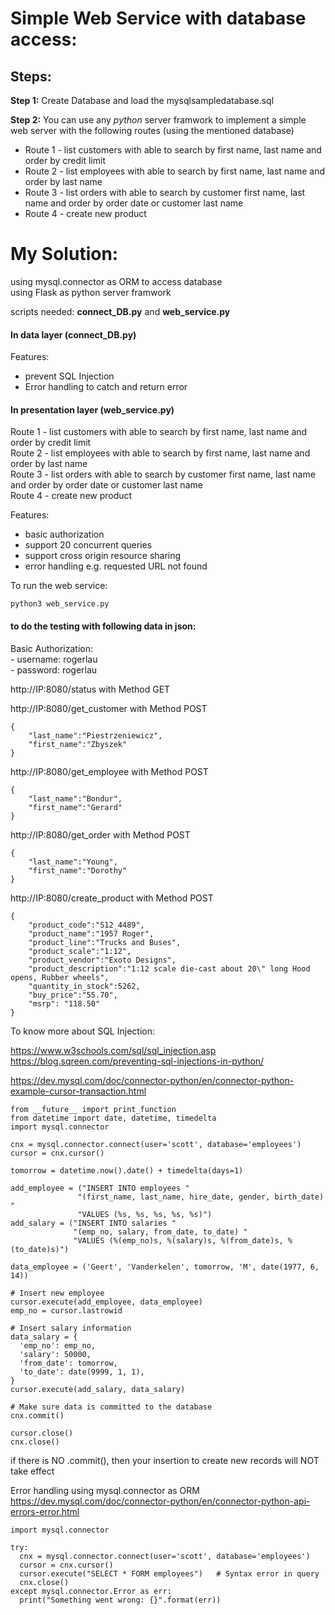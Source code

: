 # Simple Web Service with database access:
## Steps:
**Step 1:**
Create Database and load the mysqlsampledatabase.sql

**Step 2:**
You can use any *python* server framwork to implement a simple web server with the following routes (using the mentioned database)
- Route 1 - list customers with able to search by first name, last name and order by credit limit
- Route 2 - list employees with able to search by first name, last name and order by last name
- Route 3 - list orders with able to search by customer first name, last name and order by order date or customer last name
- Route 4 - create new product


# My Solution:
using mysql.connector as ORM to access database   
using Flask as python server framwork     

scripts needed: **connect_DB.py** and **web_service.py**  

#### In data layer (connect_DB.py)
Features:   
 - prevent SQL Injection
 - Error handling to catch and return error


#### In presentation layer (web_service.py)

Route 1 - list customers with able to search by first name, last name and order by credit limit   
Route 2 - list employees with able to search by first name, last name and order by last name   
Route 3 - list orders with able to search by customer first name, last name and order by order date or customer last name   
Route 4 - create new product   

Features:   
 - basic authorization
 - support 20 concurrent queries
 - support cross origin resource sharing
 - error handling e.g. requested URL not found

To run the web service:   
```
python3 web_service.py
```



#### to do the testing with following data in json:
Basic Authorization:     
    - username: rogerlau   
    - password: rogerlau   


http://IP:8080/status with Method GET


http://IP:8080/get_customer with Method POST
```
{
	"last_name":"Piestrzeniewicz", 
	"first_name":"Zbyszek"
}
```


http://IP:8080/get_employee with Method POST
```
{
	"last_name":"Bondur", 
	"first_name":"Gerard"
}
```


http://IP:8080/get_order with Method POST
```
{
	"last_name":"Young", 
	"first_name":"Dorothy"
}
```


http://IP:8080/create_product with Method POST
```
{
    "product_code":"S12_4489", 
    "product_name":"1957 Roger",
    "product_line":"Trucks and Buses",
    "product_scale":"1:12",
    "product_vendor":"Exoto Designs",
    "product_description":"1:12 scale die-cast about 20\" long Hood opens, Rubber wheels",
    "quantity_in_stock":5262,
    "buy_price":"55.70",
    "msrp":	"118.50"
}
```


To know more about SQL Injection:

https://www.w3schools.com/sql/sql_injection.asp
https://blog.sqreen.com/preventing-sql-injections-in-python/


https://dev.mysql.com/doc/connector-python/en/connector-python-example-cursor-transaction.html
```
from __future__ import print_function
from datetime import date, datetime, timedelta
import mysql.connector

cnx = mysql.connector.connect(user='scott', database='employees')
cursor = cnx.cursor()

tomorrow = datetime.now().date() + timedelta(days=1)

add_employee = ("INSERT INTO employees "
               "(first_name, last_name, hire_date, gender, birth_date) "
               "VALUES (%s, %s, %s, %s, %s)")
add_salary = ("INSERT INTO salaries "
              "(emp_no, salary, from_date, to_date) "
              "VALUES (%(emp_no)s, %(salary)s, %(from_date)s, %(to_date)s)")

data_employee = ('Geert', 'Vanderkelen', tomorrow, 'M', date(1977, 6, 14))

# Insert new employee
cursor.execute(add_employee, data_employee)
emp_no = cursor.lastrowid

# Insert salary information
data_salary = {
  'emp_no': emp_no,
  'salary': 50000,
  'from_date': tomorrow,
  'to_date': date(9999, 1, 1),
}
cursor.execute(add_salary, data_salary)

# Make sure data is committed to the database
cnx.commit()

cursor.close()
cnx.close()
```
if there is NO .commit(), then your insertion to create new records will NOT take effect





Error handling using mysql.connector as ORM
https://dev.mysql.com/doc/connector-python/en/connector-python-api-errors-error.html
```
import mysql.connector

try:
  cnx = mysql.connector.connect(user='scott', database='employees')
  cursor = cnx.cursor()
  cursor.execute("SELECT * FORM employees")   # Syntax error in query
  cnx.close()
except mysql.connector.Error as err:
  print("Something went wrong: {}".format(err))
```
